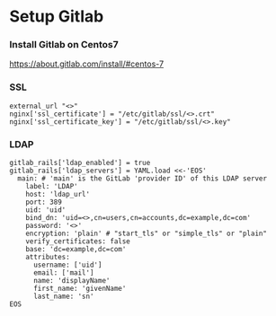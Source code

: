 # Setup Gitlab

### Install Gitlab on Centos7
https://about.gitlab.com/install/#centos-7

### SSL 

```
external_url "<>"
nginx['ssl_certificate'] = "/etc/gitlab/ssl/<>.crt"
nginx['ssl_certificate_key'] = "/etc/gitlab/ssl/<>.key"
```




### LDAP
```
gitlab_rails['ldap_enabled'] = true
gitlab_rails['ldap_servers'] = YAML.load <<-'EOS'
  main: # 'main' is the GitLab 'provider ID' of this LDAP server
    label: 'LDAP'
    host: 'ldap_url'
    port: 389
    uid: 'uid'
    bind_dn: 'uid=<>,cn=users,cn=accounts,dc=example,dc=com'
    password: '<>'
    encryption: 'plain' # "start_tls" or "simple_tls" or "plain"
    verify_certificates: false
    base: 'dc=example,dc=com'
    attributes:
      username: ['uid']
      email: ['mail']
      name: 'displayName'
      first_name: 'givenName'
      last_name: 'sn'
EOS
```
